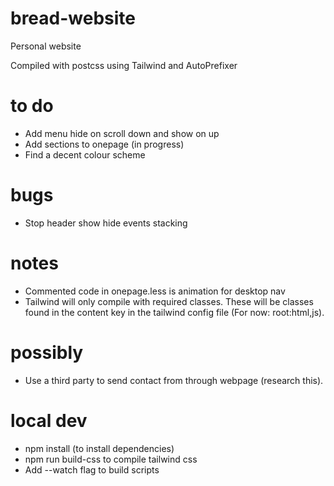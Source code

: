 # bread-website
Personal website

Compiled with postcss using Tailwind and AutoPrefixer

# to do
- Add menu hide on scroll down and show on up
- Add sections to onepage (in progress)
- Find a decent colour scheme

# bugs
- Stop header show hide events stacking

# notes
- Commented code in onepage.less is animation for desktop nav
- Tailwind will only compile with required classes. These will be classes found in the content key in the tailwind config file (For now: root:html,js).

# possibly
- Use a third party to send contact from through webpage (research this).

# local dev
- npm install (to install dependencies)
- npm run build-css to compile tailwind css
- Add --watch flag to build scripts